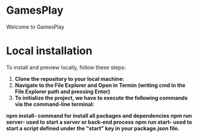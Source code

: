 # GamesPlay

Welcome to GamesPlay

<h1>Local installation</h1>

To install and preview locally, follow these steps:

1. **Clone the repository to your local machine:**
2. **Navigate to the File Explorer and Open in Termin (writing cmd in the File Explorer path and pressing Enter)**
3. **To initialize the project, we have to execute the following commands via the command-line terminal:**

**npm install- command for install all packages and dependencies**
**npm run server- used to start a server or back-end process**
**npm run start- used to start a script defined under the "start" key in your package.json file.**


 

